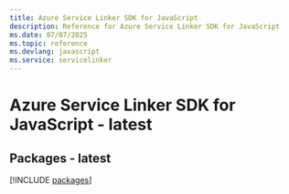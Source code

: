 ```yaml
---
title: Azure Service Linker SDK for JavaScript
description: Reference for Azure Service Linker SDK for JavaScript
ms.date: 07/07/2025
ms.topic: reference
ms.devlang: javascript
ms.service: servicelinker
---
```

# Azure Service Linker SDK for JavaScript - latest
## Packages - latest
[!INCLUDE [packages](service-linker-index.md)]